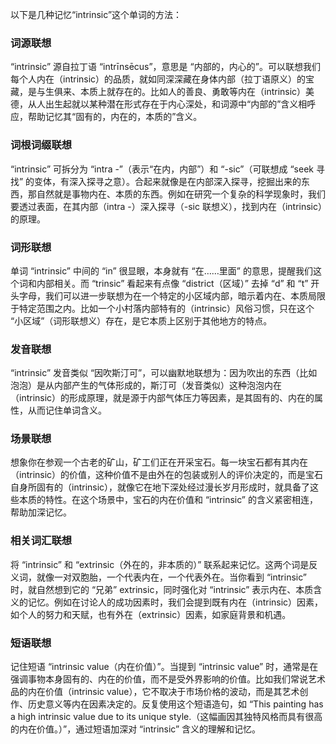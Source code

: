 以下是几种记忆“intrinsic”这个单词的方法：

### 词源联想
“intrinsic” 源自拉丁语 “intrīnsēcus”，意思是 “内部的，内心的”。可以联想我们每个人内在（intrinsic）的品质，就如同深深藏在身体内部（拉丁语原义）的宝藏，是与生俱来、本质上就存在的。比如人的善良、勇敢等内在（intrinsic）美德，从人出生起就以某种潜在形式存在于内心深处，和词源中“内部的”含义相呼应，帮助记忆其“固有的，内在的，本质的”含义。 

### 词根词缀联想 
“intrinsic” 可拆分为 “intra -”（表示“在内，内部”）和 “-sic”（可联想成 “seek 寻找” 的变体，有深入探寻之意）。合起来就像是在内部深入探寻，挖掘出来的东西，那自然就是事物内在、本质的东西。例如在研究一个复杂的科学现象时，我们要透过表面，在其内部（intra -）深入探寻（-sic 联想义），找到内在（intrinsic）的原理。 

### 词形联想 
单词 “intrinsic” 中间的 “in” 很显眼，本身就有 “在……里面” 的意思，提醒我们这个词和内部相关。而 “trinsic” 看起来有点像 “district（区域）” 去掉 “d” 和 “t” 开头字母，我们可以进一步联想为在一个特定的小区域内部，暗示着内在、本质局限于特定范围之内。比如一个小村落内部特有的（intrinsic）风俗习惯，只在这个 “小区域”（词形联想义）存在，是它本质上区别于其他地方的特点。 

### 发音联想 
“intrinsic” 发音类似 “因吹斯汀可”，可以幽默地联想为：因为吹出的东西（比如泡泡）是从内部产生的气体形成的，斯汀可（发音类似）这种泡泡内在（intrinsic）的形成原理，就是源于内部气体压力等因素，是其固有的、内在的属性，从而记住单词含义。 

### 场景联想 
想象你在参观一个古老的矿山，矿工们正在开采宝石。每一块宝石都有其内在（intrinsic）的价值，这种价值不是由外在的包装或别人的评价决定的，而是宝石自身所固有的（intrinsic），就像它在地下深处经过漫长岁月形成时，就具备了这些本质的特性。在这个场景中，宝石的内在价值和 “intrinsic” 的含义紧密相连，帮助加深记忆。 

### 相关词汇联想 
将 “intrinsic” 和 “extrinsic（外在的，非本质的）” 联系起来记忆。这两个词是反义词，就像一对双胞胎，一个代表内在，一个代表外在。当你看到 “intrinsic” 时，就自然想到它的 “兄弟” extrinsic，同时强化对 “intrinsic” 表示内在、本质含义的记忆。例如在讨论人的成功因素时，我们会提到既有内在（intrinsic）因素，如个人的努力和天赋，也有外在（extrinsic）因素，如家庭背景和机遇。 

### 短语联想 
记住短语 “intrinsic value（内在价值）”。当提到 “intrinsic value” 时，通常是在强调事物本身固有的、内在的价值，而不是受外界影响的价值。比如我们常说艺术品的内在价值（intrinsic value），它不取决于市场价格的波动，而是其艺术创作、历史意义等内在因素决定的。反复使用这个短语造句，如 “This painting has a high intrinsic value due to its unique style.（这幅画因其独特风格而具有很高的内在价值。）”，通过短语加深对 “intrinsic” 含义的理解和记忆。 